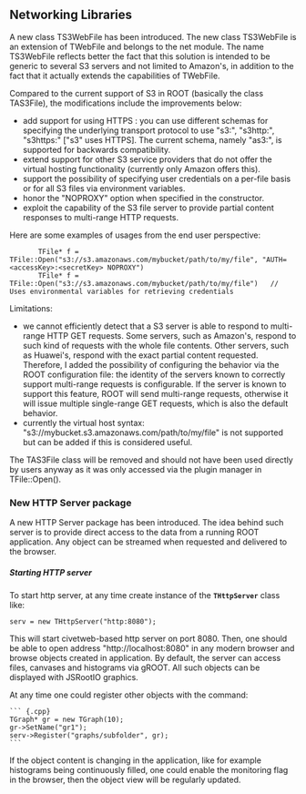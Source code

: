 ## Networking Libraries

A new class TS3WebFile has been introduced. The new class TS3WebFile is
an extension of TWebFile and belongs to the net module. The name
TS3WebFile reflects better the fact that this solution is intended to be
generic to several S3 servers and not limited to Amazon's, in addition
to the fact that it actually extends the capabilities of TWebFile.

Compared to the current support of S3 in ROOT (basically the class
TAS3File), the modifications include the improvements below:

-   add support for using HTTPS : you can use different schemas for
    specifying the underlying transport protocol to use "s3:",
    "s3http:", "s3https:" ["s3" uses HTTPS]. The current schema, namely
    "as3:", is supported for backwards compatibility.
-   extend support for other S3 service providers that do not offer the
    virtual hosting functionality (currently only Amazon offers this).
-   support the possibility of specifying user credentials on a per-file
    basis or for all S3 files via environment variables.
-   honor the "NOPROXY" option when specified in the constructor.
-   exploit the capability of the S3 file server to provide partial
    content responses to multi-range HTTP requests.

Here are some examples of usages from the end user perspective:

``` {.cpp}
       TFile* f = TFile::Open("s3://s3.amazonaws.com/mybucket/path/to/my/file", "AUTH=<accessKey>:<secretKey> NOPROXY")
       TFile* f = TFile::Open("s3://s3.amazonaws.com/mybucket/path/to/my/file")   // Uses environmental variables for retrieving credentials
```

Limitations:

-   we cannot efficiently detect that a S3 server is able to respond to
    multi-range HTTP GET requests. Some servers, such as Amazon's,
    respond to such kind of requests with the whole file contents. Other
    servers, such as Huawei's, respond with the exact partial content
    requested. Therefore, I added the possibility of configuring the
    behavior via the ROOT configuration file: the identity of the
    servers known to correctly support multi-range requests is
    configurable. If the server is known to support this feature, ROOT
    will send multi-range requests, otherwise it will issue multiple
    single-range GET requests, which is also the default behavior.
-   currently the virtual host syntax:
    "s3://mybucket.s3.amazonaws.com/path/to/my/file" is not supported
    but can be added if this is considered useful.

The TAS3File class will be removed and should not have been used
directly by users anyway as it was only accessed via the plugin manager
in TFile::Open().

### New HTTP Server package

A new HTTP Server package has been introduced. The idea behind such server is to provide direct access to the data from a running ROOT application. Any object can be streamed when requested and delivered to the browser.

##### Starting HTTP server

To start http server, at any time  create instance
of the **`THttpServer`** class like: 

``` {.cpp}
serv = new THttpServer("http:8080");
```

This will start civetweb-based http server on port 8080.
Then, one should be able to open address "http://localhost:8080"
in any modern browser and browse objects created in application. By default, the server can access files, canvases and histograms via gROOT. All such objects can be displayed with JSRootIO graphics. 

At any time one could register other objects with the command:

    ``` {.cpp}
    TGraph* gr = new TGraph(10);
    gr->SetName("gr1");
    serv->Register("graphs/subfolder", gr);
    ```

If the object content is changing in the application, like for example histograms being continuously filled, one could enable the monitoring flag in the browser, then the object view will be regularly updated.


